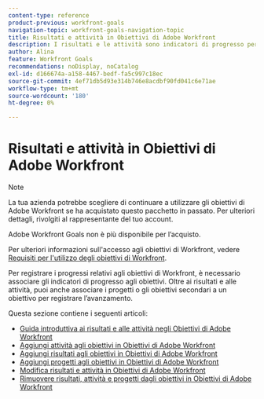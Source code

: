 ```yaml
---
content-type: reference
product-previous: workfront-goals
navigation-topic: workfront-goals-navigation-topic
title: Risultati e attività in Obiettivi di Adobe Workfront
description: I risultati e le attività sono indicatori di progresso per un obiettivo in Obiettivi di Adobe Workfront. Ulteriori informazioni sui risultati e sulle attività sono disponibili nei seguenti articoli.
author: Alina
feature: Workfront Goals
recommendations: noDisplay, noCatalog
exl-id: d166674a-a158-4467-bedf-fa5c997c18ec
source-git-commit: 4ef71db5d93e314b746e8acdbf90fd041c6e71ae
workflow-type: tm+mt
source-wordcount: '180'
ht-degree: 0%

---
```



# Risultati e attività in Obiettivi di Adobe Workfront

>[!NOTE]
>
>La tua azienda potrebbe scegliere di continuare a utilizzare gli obiettivi di Adobe Workfront se ha acquistato questo pacchetto in passato. Per ulteriori dettagli, rivolgiti al rappresentante del tuo account.
>
>Adobe Workfront Goals non è più disponibile per l’acquisto.
>
>Per ulteriori informazioni sull&#39;accesso agli obiettivi di Workfront, vedere [Requisiti per l&#39;utilizzo degli obiettivi di Workfront](/help/quicksilver/workfront-goals/goal-management/access-needed-for-wf-goals.md).

<!--Old:

>[!IMPORTANT]
>
>Your organization must have the following to use the functionality described in this article:
>
>* For the new plan and license structure:
>
>   * The Ultimate Workfront plan 
>    
>* For the current plan and license structure: 
>
>   * A Pro or higher Workfront plan
>   * An Adobe Workfront Goals license in addition to a Workfront license.
>
>Contact your Workfront account manager to learn about a Workfront Goals license.    
> 
>For additional information about access to Workfront Goals, see [Requirements to use Workfront Goals](/help/quicksilver/workfront-goals/goal-management/access-needed-for-wf-goals.md).   -->

Per registrare i progressi relativi agli obiettivi di Workfront, è necessario associare gli indicatori di progresso agli obiettivi. Oltre ai risultati e alle attività, puoi anche associare i progetti o gli obiettivi secondari a un obiettivo per registrare l’avanzamento.

Questa sezione contiene i seguenti articoli:

* [Guida introduttiva ai risultati e alle attività negli Obiettivi di Adobe Workfront](../../workfront-goals/results-and-activities/get-started-with-results-and-activities.md)
* [Aggiungi attività agli obiettivi in Obiettivi di Adobe Workfront](../../workfront-goals/results-and-activities/add-activities-to-goals.md)
* [Aggiungi risultati agli obiettivi in Obiettivi di Adobe Workfront](../../workfront-goals/results-and-activities/add-results-to-goals.md)
* [Aggiungi progetti agli obiettivi in Obiettivi di Adobe Workfront](../../workfront-goals/results-and-activities/connect-projects-to-goals-overview.md)
* [Modifica risultati e attività in Obiettivi di Adobe Workfront](../../workfront-goals/results-and-activities/edit-results-and-activities.md)
* [Rimuovere risultati, attività e progetti dagli obiettivi in Obiettivi di Adobe Workfront](../../workfront-goals/results-and-activities/remove-results-activities-from-goals.md)
